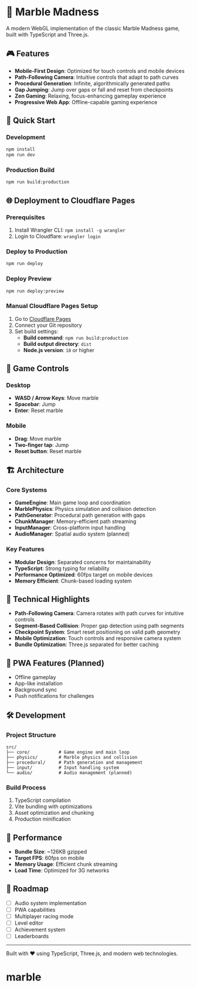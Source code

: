 # 🎳 Marble Madness

A modern WebGL implementation of the classic Marble Madness game, built with TypeScript and Three.js.

## 🎮 Features

- **Mobile-First Design**: Optimized for touch controls and mobile devices
- **Path-Following Camera**: Intuitive controls that adapt to path curves
- **Procedural Generation**: Infinite, algorithmically generated paths
- **Gap Jumping**: Jump over gaps or fall and reset from checkpoints
- **Zen Gaming**: Relaxing, focus-enhancing gameplay experience
- **Progressive Web App**: Offline-capable gaming experience

## 🚀 Quick Start

### Development
```bash
npm install
npm run dev
```

### Production Build
```bash
npm run build:production
```

## 🌐 Deployment to Cloudflare Pages

### Prerequisites
1. Install Wrangler CLI: `npm install -g wrangler`
2. Login to Cloudflare: `wrangler login`

### Deploy to Production
```bash
npm run deploy
```

### Deploy Preview
```bash
npm run deploy:preview
```

### Manual Cloudflare Pages Setup
1. Go to [Cloudflare Pages](https://pages.cloudflare.com/)
2. Connect your Git repository
3. Set build settings:
   - **Build command**: `npm run build:production`
   - **Build output directory**: `dist`
   - **Node.js version**: `18` or higher

## 🎯 Game Controls

### Desktop
- **WASD / Arrow Keys**: Move marble
- **Spacebar**: Jump
- **Enter**: Reset marble

### Mobile
- **Drag**: Move marble
- **Two-finger tap**: Jump
- **Reset button**: Reset marble

## 🏗️ Architecture

### Core Systems
- **GameEngine**: Main game loop and coordination
- **MarblePhysics**: Physics simulation and collision detection
- **PathGenerator**: Procedural path generation with gaps
- **ChunkManager**: Memory-efficient path streaming
- **InputManager**: Cross-platform input handling
- **AudioManager**: Spatial audio system (planned)

### Key Features
- **Modular Design**: Separated concerns for maintainability
- **TypeScript**: Strong typing for reliability
- **Performance Optimized**: 60fps target on mobile devices
- **Memory Efficient**: Chunk-based loading system

## 🎨 Technical Highlights

- **Path-Following Camera**: Camera rotates with path curves for intuitive controls
- **Segment-Based Collision**: Proper gap detection using path segments
- **Checkpoint System**: Smart reset positioning on valid path geometry
- **Mobile Optimization**: Touch controls and responsive camera system
- **Bundle Optimization**: Three.js separated for better caching

## 📱 PWA Features (Planned)

- Offline gameplay
- App-like installation
- Background sync
- Push notifications for challenges

## 🛠️ Development

### Project Structure
```
src/
├── core/           # Game engine and main loop
├── physics/        # Marble physics and collision
├── procedural/     # Path generation and management
├── input/          # Input handling system
└── audio/          # Audio management (planned)
```

### Build Process
1. TypeScript compilation
2. Vite bundling with optimizations
3. Asset optimization and chunking
4. Production minification

## 🚀 Performance

- **Bundle Size**: ~126KB gzipped
- **Target FPS**: 60fps on mobile
- **Memory Usage**: Efficient chunk streaming
- **Load Time**: Optimized for 3G networks

## 🎯 Roadmap

- [ ] Audio system implementation
- [ ] PWA capabilities
- [ ] Multiplayer racing mode
- [ ] Level editor
- [ ] Achievement system
- [ ] Leaderboards

---

Built with ❤️ using TypeScript, Three.js, and modern web technologies.
# marble
